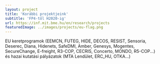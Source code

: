 ```yaml
---
layout: project
title: 'Korábbi projektjeink'
subtitle: 'FP4-től H2020-ig'
url: https://inf.mit.bme.hu/en/research/projects
featuredImage: ../images/projects/eu-flag.png
---
```


EU keretprogramok (EEMCN, FUTEG, HIDE, DECOS, RESIST, Sensoria, Deserec, Diana, Hidenets, SafeDMI, Amber, Genesys, Mogentes, SecureChange, E-freight, R3-COP, CECRIS, Concerto, MONDO, R5-COP...) és hazai kutatási pályázatok (MTA Lendület, ERC_HU, OTKA...)

